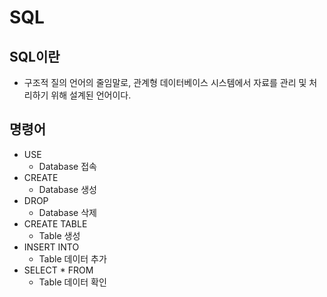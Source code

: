 # SQL
## SQL이란
* 구조적 질의 언어의 줄임말로, 관계형 데이터베이스 시스템에서 자료를 관리 및 처리하기 위해 설계된 언어이다.
## 명령어
* USE
    - Database 접속
* CREATE
    - Database 생성
* DROP
    - Database 삭제
* CREATE TABLE
    - Table 생성
* INSERT INTO
    - Table 데이터 추가
* SELECT * FROM
    - Table 데이터 확인
